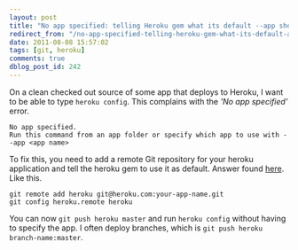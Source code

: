```yaml
---
layout: post
title: "No app specified: telling Heroku gem what its default --app should be"
redirect_from: "/no-app-specified-telling-heroku-gem-what-its-default-app-should-be/"
date: 2011-08-08 15:57:02
tags: [git, heroku]
comments: true
dblog_post_id: 242
---
```

On a clean checked out source of some app that deploys to Heroku, I want to be able to type `heroku config`. This complains with  the _'No app specified’_ error.

```
No app specified.
Run this command from an app folder or specify which app to use with --app <app name>
```

To fix this, you need to add a remote Git repository for your heroku application and tell the heroku gem to use it as default. Answer found [here](http://groups.google.com/group/heroku/browse_thread/thread/4fc0cc1caa366bfe). Like this.

```
git remote add heroku git@heroku.com:your-app-name.git
git config heroku.remote heroku
```

You can now `git push heroku master` and run `heroku config` without having to specify the app. I often deploy branches, which is `git push heroku branch-name:master`.

